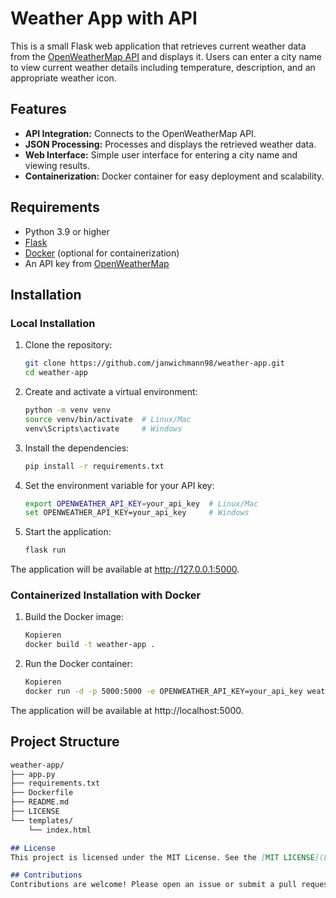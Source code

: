 # Weather App with API

This is a small Flask web application that retrieves current weather data from the [OpenWeatherMap API](https://openweathermap.org/) and displays it. Users can enter a city name to view current weather details including temperature, description, and an appropriate weather icon.

## Features

- **API Integration:** Connects to the OpenWeatherMap API.
- **JSON Processing:** Processes and displays the retrieved weather data.
- **Web Interface:** Simple user interface for entering a city name and viewing results.
- **Containerization:** Docker container for easy deployment and scalability.

## Requirements

- Python 3.9 or higher
- [Flask](https://flask.palletsprojects.com/)
- [Docker](https://www.docker.com/) (optional for containerization)
- An API key from [OpenWeatherMap](https://openweathermap.org/appid)

## Installation

### Local Installation

1. Clone the repository:
    ```bash
    git clone https://github.com/janwichmann98/weather-app.git
    cd weather-app

2. Create and activate a virtual environment:
    ```bash
    python -m venv venv
    source venv/bin/activate  # Linux/Mac
    venv\Scripts\activate     # Windows


3. Install the dependencies:
    ```bash
    pip install -r requirements.txt

4. Set the environment variable for your API key:
    ```bash
    export OPENWEATHER_API_KEY=your_api_key  # Linux/Mac
    set OPENWEATHER_API_KEY=your_api_key     # Windows

5. Start the application:
    ```bash
    flask run

The application will be available at http://127.0.0.1:5000.

### Containerized Installation with Docker
1. Build the Docker image:
    ```bash
    Kopieren
    docker build -t weather-app .
   
2. Run the Docker container:
    ```bash
    Kopieren
    docker run -d -p 5000:5000 -e OPENWEATHER_API_KEY=your_api_key weather-app

The application will be available at http://localhost:5000.

## Project Structure
```markdown
weather-app/
├── app.py
├── requirements.txt
├── Dockerfile
├── README.md
├── LICENSE
└── templates/
    └── index.html

## License
This project is licensed under the MIT License. See the [MIT LICENSE](LICENSE) file for details.

## Contributions
Contributions are welcome! Please open an issue or submit a pull request if you have any suggestions or bug fixes.
